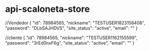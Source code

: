 # api-scaloneta-store

//Vendedor
{
    "id": 78984565,
    "nickname": "TESTUSER1823158408",
    "password": "DLbSAJHDVS",
    "site_status": "active",
    "email": ""
}

//cliente
{
    "id": 78984565,
    "nickname": "TESTUSER1162155599",
    "password": "3rEd0nxF6g",
    "site_status": "active",
    "email": ""
}